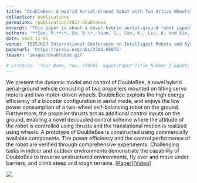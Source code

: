 ```yaml
---
title: "DoubleBee: A Hybrid Aerial-Ground Robot with Two Active Wheels"
collection: publications
permalink: /publication/2023-doublebee
excerpt: 'This paper is about a novel hybrid aerial-ground robot capable of climbing slope, flying over obstacles and crawling under barriers. **IROS Best Entertainment and Amusement Paper Award sponsored by JTCF**. \[[Video](https://youtu.be/hcw4GKmW_vs)\]'
authors: '**Cao, M.**\*, Xu, X.\*, Yuan, S., Cao, K., Liu, K. and Xie, L.'
date: 2023-11-01
venue: 'IEEE/RSJ International Conference on Intelligent Robots and Systems'
paperurl: 'https://arxiv.org/abs/2303.05075'
teaser: 'images/doublebee.gif'

# citation: 'Your Name, You. (2010). &quot;Paper Title Number 2.&quot; <i>Journal 1</i>. 1(2).'
---
```


We present the dynamic model and control of DoubleBee, a novel hybrid aerial-ground vehicle consisting of two propellers mounted on tilting servo motors and two motor-driven wheels. DoubleBee exploits the high energy efficiency of a bicopter configuration in aerial mode, and enjoys the low power consumption of a two-wheel self-balancing robot on the ground. Furthermore, the propeller thrusts act as additional control inputs on the ground, enabling a novel decoupled control scheme where the attitude of the robot is controlled using thrusts and the translational motion is realized using wheels. A prototype of DoubleBee is constructed using commercially available components. The power efficiency and the control performance of the robot are verified through comprehensive experiments. Challenging tasks in indoor and outdoor environments demonstrate the capability of DoubleBee to traverse unstructured environments, fly over and move under barriers, and climb steep and rough terrains.
\[[Paper](https://arxiv.org/abs/2303.05075)\]\[[Video](https://youtu.be/hcw4GKmW_vs)\]

<img style="float: center;" src="/images/doublebee.gif">
<!-- Recommended citation: Your Name, You. (2010). "Paper Title Number 2." <i>Journal 1</i>. 1(2). -->
